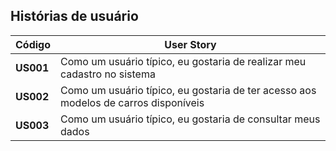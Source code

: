 ## Histórias de usuário

|   Código  | User Story                                                   |
| --------- | ------------------------------------------------------------ |
| **US001** | Como um usuário típico, eu gostaria de realizar meu cadastro no sistema |
| **US002** | Como um usuário típico, eu gostaria de ter acesso aos modelos de carros disponíveis |
| **US003** | Como um usuário típico, eu gostaria de consultar meus dados |
